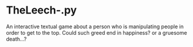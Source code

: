 # TheLeech-.py
An interactive textual game about a person who is manipulating people in order to get to the top.
Could such greed end in happiness? or a gruesome death...?

